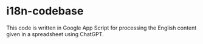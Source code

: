 # i18n-codebase

This code is written in Google App Script for processing the English content given in a spreadsheet using ChatGPT.

